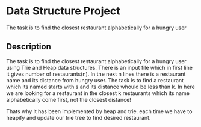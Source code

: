 
# Data Structure Project

The task is to find the closest restaurant alphabetically for a hungry user
## Description

The task is to find the closest restaurant alphabetically for a hungry user using Trie and Heap data structures. There is an input file which in first line it gives number of restaurants(n). In the next n lines there is a restaurant name and its distance from hungry user. The task is to find a restaurant which its named starts with s and its distance whould be less than k. In here we are looking for a restaurant in the closest k restaurants which its name alphabetically come first, not the closest distance!

Thats why it has been implemented by heap and trie. each time we have to heapify and update our trie tree to find desired restaurant.
